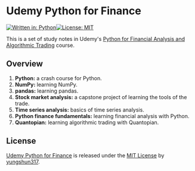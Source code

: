 # Udemy Python for Finance

[![Written in: Python](https://img.shields.io/badge/WrittenIn-Python-blue.svg)](https://img.shields.io/badge/WrittenIn-Python-blue.svg)[![License: MIT](https://img.shields.io/badge/License-MIT-yellow.svg)](https://opensource.org/licenses/MIT) 

This is a set of study notes in Udemy's [Python for Financial Analysis and Algorithmic Trading](https://www.udemy.com/python-for-finance-and-trading-algorithms/) course.

## Overview

1. **Python:** a crash course for Python.
2. **NumPy:** learning NumPy.
3. **pandas:** learning pandas.
4. **Stock market analysis:** a capstone project of learning the tools of the trade.
5. **Time series analysis:** basics of time series analysis.
6. **Python finance fundamentals:** learning financial analysis with Python.
7. **Quantopian:** learning algorithmic trading with Quantopian.

## License
[Udemy Python for Finance](https://github.com/yungshun317/udemy-python-for-finance) is released under the [MIT License](https://opensource.org/licenses/MIT) by [yungshun317](https://github.com/yungshun317).
